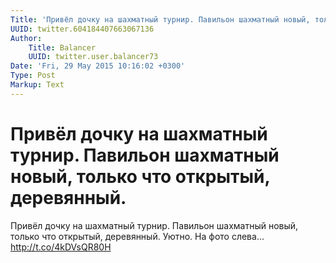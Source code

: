 ```yaml
---
Title: 'Привёл дочку на шахматный турнир. Павильон шахматный новый, только что открытый, деревянный.'
UUID: twitter.604184407663067136
Author:
    Title: Balancer
    UUID: twitter.user.balancer73
Date: 'Fri, 29 May 2015 10:16:02 +0300'
Type: Post
Markup: Text
---
```


# Привёл дочку на шахматный турнир. Павильон шахматный новый, только что открытый, деревянный.

Привёл дочку на шахматный турнир. Павильон шахматный новый,
только что открытый, деревянный. Уютно. На фото слева...
http://t.co/4kDVsQR80H
